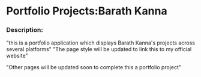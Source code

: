 
# Portfolio Projects:Barath Kanna
### Description:
"this is a portfolio application which displays Barath Kanna's projects across several platforms"
"The page style will be updated to link this to my official website"

"Other pages will be updated soon to complete this a portfolio project"